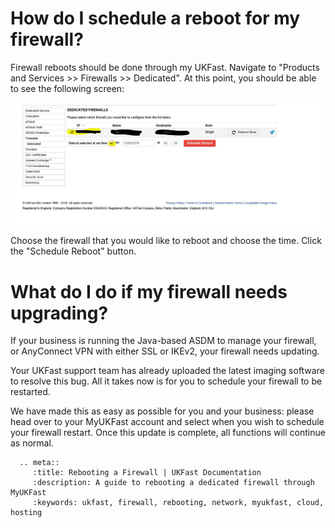 # How do I schedule a reboot for my firewall?

Firewall reboots should be done through my UKFast. Navigate to "Products and Services >> Firewalls >> Dedicated". At this point, you should be able to see the following screen:

![ScheduleFirewallReboot](ScheduleFirewallReboot.jpg)

Choose the firewall that you would like to reboot and choose the time. Click the "Schedule Reboot" button.


# What do I do if my firewall needs upgrading?

If your business is running the Java-based ASDM to manage your firewall, or AnyConnect VPN with either SSL or IKEv2, your firewall needs updating.

Your UKFast support team has already uploaded the latest imaging software to resolve this bug. All it takes now is for you to schedule your firewall to be restarted.

We have made this as easy as possible for you and your business: please head over to your MyUKFast account and select when you wish to schedule your firewall restart. Once this update is complete, all functions will continue as normal.

```eval_rst
  .. meta::
     :title: Rebooting a Firewall | UKFast Documentation
     :description: A guide to rebooting a dedicated firewall through MyUKFast
     :keywords: ukfast, firewall, rebooting, network, myukfast, cloud, hosting
```
